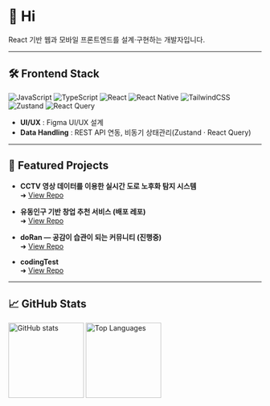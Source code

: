 # 👋 Hi
React 기반 웹과 모바일 프론트엔드를 설계·구현하는 개발자입니다.  

---

## 🛠 Frontend Stack
<p align="left">
  <img alt="JavaScript" src="https://img.shields.io/badge/JavaScript-000?logo=javascript&logoColor=F7DF1E">
  <img alt="TypeScript" src="https://img.shields.io/badge/TypeScript-000?logo=typescript&logoColor=3178C6">
  <img alt="React" src="https://img.shields.io/badge/React-000?logo=react">
  <img alt="React Native" src="https://img.shields.io/badge/React%20Native-000?logo=react">
  <img alt="TailwindCSS" src="https://img.shields.io/badge/TailwindCSS-000?logo=tailwindcss&logoColor=06B6D4">
  <img alt="Zustand" src="https://img.shields.io/badge/Zustand-000?logo=react">
  <img alt="React Query" src="https://img.shields.io/badge/React%20Query-000?logo=react">
</p>

- **UI/UX** : Figma UI/UX 설계
- **Data Handling** : REST API 연동, 비동기 상태관리(Zustand · React Query)  
---

## 🚀 Featured Projects
- **CCTV 영상 데이터를 이용한 실시간 도로 노후화 탐지 시스템**  
  ➜ [View Repo](https://github.com/Helios-CCTV)

- **유동인구 기반 창업 추천 서비스 (배포 레포)**  
  ➜ [View Repo](https://github.com/lee0806/HotSpotDistribution)

- **doRan — 공감이 습관이 되는 커뮤니티 (진행중)**  
  ➜ [View Repo](https://github.com/lee0806/doRan)
  
- **codingTest**  
  ➜ [View Repo](https://github.com/lee0806/codingTest)

---

## 📈 GitHub Stats
<div align="left">
  <img 
    src="https://github-readme-stats.vercel.app/api?username=lee0806&show_icons=true&theme=transparent&count_private=true&hide=stars,contribs" 
    alt="GitHub stats" 
    height="150"
  />
  <img 
    src="https://github-readme-stats.vercel.app/api/top-langs/?username=lee0806&layout=compact&theme=transparent" 
    alt="Top Languages"
    height="150"
  />
</div>
